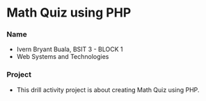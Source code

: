 # Math Quiz using PHP

### Name
- Ivern Bryant Buala, BSIT 3 - BLOCK 1
- Web Systems and Technologies

### Project

- This drill activity project is about creating Math Quiz using PHP.